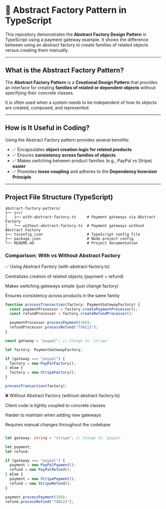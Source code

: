 # 🏢 Abstract Factory Pattern in TypeScript

This repository demonstrates the **Abstract Factory Design Pattern** in TypeScript using a payment gateway example. It shows the difference between using an abstract factory to create families of related objects versus creating them manually.

---

## What is the Abstract Factory Pattern?

The **Abstract Factory Pattern** is a **Creational Design Pattern** that provides an interface for creating **families of related or dependent objects** without specifying their concrete classes.  

It is often used when a system needs to be independent of how its objects are created, composed, and represented.

---

## How is It Useful in Coding?

Using the Abstract Factory pattern provides several benefits:

- ✅ Encapsulates **object creation logic for related products**  
- ✅ Ensures **consistency across families of objects**  
- ✅ Makes switching between product families (e.g., PayPal vs Stripe) **easier**  
- ✅ Promotes **loose coupling** and adheres to the **Dependency Inversion Principle**  

---

## Project File Structure (TypeScript)

```plaintext
abstract-factory-pattern/
├── src/
│   ├── with-abstract-factory.ts     # Payment gateways via Abstract Factory
│   └── without-abstract-factory.ts  # Payment gateways without Abstract Factory
├── tsconfig.json                    # TypeScript config file
├── package.json                     # Node project config
└── README.md                        # Project documentation
```
### Comparison: With vs Without Abstract Factory

✅ Using Abstract Factory (with-abstract-factory.ts)

Centralizes creation of related objects (payment + refund)

Makes switching gateways simple (just change factory)

Ensures consistency across products in the same family

```typescript
function processTransaction(factory: PaymentGatewayFactory) {
  const paymentProcessor = factory.createPaymentProcessor();
  const refundProcessor = factory.createRefundProcessor();

  paymentProcessor.processPayment(100);
  refundProcessor.processRefund("TXN123");
}

const gateway = "paypal"; // Change to 'stripe'

let factory: PaymentGatewayFactory;

if (gateway === "paypal") {
  factory = new PayPalFactory();
} else {
  factory = new StripeFactory();
}

processTransaction(factory);
```

❌ Without Abstract Factory (without-abstract-factory.ts)

Client code is tightly coupled to concrete classes

Harder to maintain when adding new gateways

Requires manual changes throughout the codebase
```typescript

let gateway: string = "stripe"; // Change to 'paypal'

let payment;
let refund;

if (gateway === "paypal") {
  payment = new PayPalPayment();
  refund = new PayPalRefund();
} else {
  payment = new StripePayment();
  refund = new StripeRefund();
}

payment.processPayment(100);
refund.processRefund("TXN123");
```
